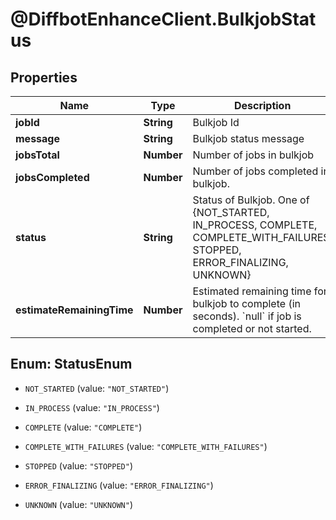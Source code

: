 # @DiffbotEnhanceClient.BulkjobStatus

## Properties

Name | Type | Description | Notes
------------ | ------------- | ------------- | -------------
**jobId** | **String** | Bulkjob Id | [optional] 
**message** | **String** | Bulkjob status message | [optional] 
**jobsTotal** | **Number** | Number of jobs in bulkjob | [optional] 
**jobsCompleted** | **Number** | Number of jobs completed in bulkjob. | [optional] 
**status** | **String** | Status of Bulkjob. One of {NOT_STARTED, IN_PROCESS, COMPLETE, COMPLETE_WITH_FAILURES, STOPPED, ERROR_FINALIZING, UNKNOWN} | [optional] 
**estimateRemainingTime** | **Number** | Estimated remaining time for bulkjob to complete (in seconds). &#x60;null&#x60; if job is completed or not started. | [optional] 



## Enum: StatusEnum


* `NOT_STARTED` (value: `"NOT_STARTED"`)

* `IN_PROCESS` (value: `"IN_PROCESS"`)

* `COMPLETE` (value: `"COMPLETE"`)

* `COMPLETE_WITH_FAILURES` (value: `"COMPLETE_WITH_FAILURES"`)

* `STOPPED` (value: `"STOPPED"`)

* `ERROR_FINALIZING` (value: `"ERROR_FINALIZING"`)

* `UNKNOWN` (value: `"UNKNOWN"`)




